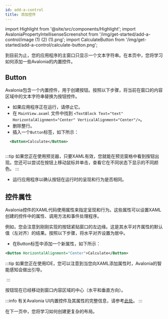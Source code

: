 ```yaml
---
id: add-a-control
title: 添加控件
---
```


import Highlight from '@site/src/components/Highlight';
import AvaloniaPropertyIntellisenseScreenshot from '/img/get-started/add-a-control/image (1) (2) (1).png';
import CalculateButton from '/img/get-started/add-a-control/calculate-button.png';

到目前为止，您的应用程序的主窗口只显示一个文本字符串。在本页中，您将学习如何添加一些Avalonia的内置控件。

## Button

Avalonia包含一个内置控件，用于创建按钮。按照以下步骤，将当前在窗口的内容区域中的文本字符串替换为按钮控件。

- 如果应用程序正在运行，请停止它。
- 在 `MainView.axaml` 文件中找到
  `<TextBlock Text="text" HorizontalAlignment="Center" VerticalAlignment="Center"/>`。
- 删除整行。
- 插入一个`Button`标签，如下所示：
```xml
  <Button>Calculate</Button>
```
<img className="center" src={CalculateButton} alt="" />

:::tip
如果您正在使用预览器，只要XAML有效，您就能在预览窗格中看到按钮出现。您还可以尝试在按钮上移动鼠标并单击，查看它在不同状态下显示的不同颜色。
:::

- 运行应用程序以确认按钮在运行时的呈现和行为是否相同。

## 控件属性

Avalonia控件的XAML代码使用属性来指定呈现和行为。这些属性可以设置XAML创建的控件中的属性、调用方法和事件处理程序。

例如，您会注意到刚刚实现的按钮紧贴窗口的左边缘。这是其水平对齐属性的默认值（左对齐）的结果。按照以下步骤，将水平对齐设置为居中。

- 在Button标签中添加一个新属性，如下所示：

```xml
<Button HorizontalAlignment="Center">Calculate</Button>
```

:::tip
如果您正在使用IDE，您可以注意到当您向XAML添加属性时，Avalonia的智能感知会做出引导。

<img className="center" src={AvaloniaPropertyIntellisenseScreenshot} alt="" />
:::

按钮现在已经移动到窗口内容区域的中心（水平和垂直方向）。

:::info
有关Avalonia UI内置控件及其属性的完整信息，请参考[此处](../../reference/controls)。
:::

在下一页中，您将学习如何创建更复杂的布局。